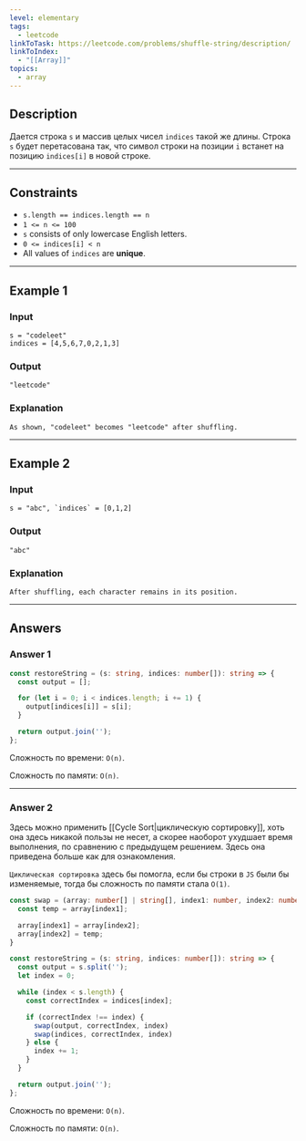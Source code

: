 ```yaml
---
level: elementary
tags:
  - leetcode
linkToTask: https://leetcode.com/problems/shuffle-string/description/
linkToIndex:
  - "[[Array]]"
topics:
  - array
---
```

## Description

Дается строка `s` и массив целых чисел `indices` такой же длины. Строка `s` будет перетасована так, что символ строки на позиции `i` встанет на позицию `indices[i]` в новой строке.

---
## Constraints

- `s.length == indices.length == n`
- `1 <= n <= 100`
- `s` consists of only lowercase English letters.
- `0 <= indices[i] < n`
- All values of `indices` are **unique**.

---
## Example 1

### Input

```
s = "codeleet"
indices = [4,5,6,7,0,2,1,3]
```
### Output

```
"leetcode"
```
### Explanation

```
As shown, "codeleet" becomes "leetcode" after shuffling.
```

---
## Example 2

### Input

```
s = "abc", `indices` = [0,1,2]
```
### Output

```
"abc"
```
### Explanation

```
After shuffling, each character remains in its position.
```

---
## Answers

### Answer 1

```typescript
const restoreString = (s: string, indices: number[]): string => {
  const output = [];

  for (let i = 0; i < indices.length; i += 1) {
    output[indices[i]] = s[i];
  }

  return output.join('');
};
```

Сложность по времени: `O(n)`.

Сложность по памяти: `O(n)`.

---
### Answer 2

Здесь можно применить [[Cycle Sort|циклическую сортировку]], хоть она здесь никакой пользы не несет, а скорее наоборот ухудшает время выполнения, по сравнению с предыдущем решением. Здесь она приведена больше как для ознакомления.

`Циклическая сортировка` здесь бы помогла, если бы строки в `JS` были бы изменяемые, тогда бы сложность по памяти стала `O(1)`.

```typescript
const swap = (array: number[] | string[], index1: number, index2: number) => {
  const temp = array[index1];

  array[index1] = array[index2];
  array[index2] = temp;
}

const restoreString = (s: string, indices: number[]): string => {
  const output = s.split('');
  let index = 0;

  while (index < s.length) {
    const correctIndex = indices[index];

    if (correctIndex !== index) {
      swap(output, correctIndex, index)
      swap(indices, correctIndex, index)
    } else {
      index += 1;
    }
  }

  return output.join('');
};
```

Сложность по времени: `O(n)`.

Сложность по памяти: `O(n)`.